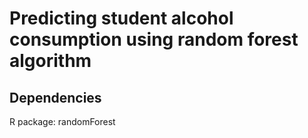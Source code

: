 Predicting student alcohol consumption using random forest algorithm
===================================================

Dependencies
------------
R package: randomForest
